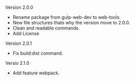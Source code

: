 Version 2.0.0
* Rename package from gulp-web-dev to web-tools.
* New file structures thats why the version move to 2.0.0.
* Clean and readable commands.
* Add License

Version 2.0.1
* Fix build:dist command.

Versio 2.1.0
* Add feature webpack.